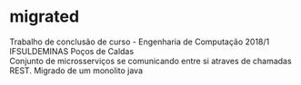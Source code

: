 # migrated
Trabalho de conclusão de curso - Engenharia de Computação 2018/1 IFSULDEMINAS Poços de Caldas
</br>
Conjunto de microsserviços se comunicando entre si atraves de chamadas REST. Migrado de um monolito java

